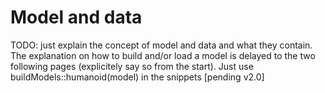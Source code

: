 # Model and data

TODO: just explain the concept of model and data and what they contain. The explanation on how to build and/or load a
model is delayed to the two following pages (explicitely say so from the start). Just use
buildModels::humanoid(model) in the snippets [pending v2.0]

